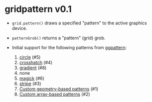 gridpattern v0.1
================

* ``grid.pattern()`` draws a specified "pattern" to the active graphics device.
* ``patternGrob()`` returns a "pattern" (grid) grob.
* Initial support for the following patterns from [ggpattern](https://github.com/coolbutuseless/ggpattern):

  1. [circle](https://coolbutuseless.github.io/package/ggpattern/articles/pattern-circle.html) (#5)
  2. [crosshatch](https://coolbutuseless.github.io/package/ggpattern/articles/pattern-crosshatch.html) (#4)
  3. [gradient](https://coolbutuseless.github.io/package/ggpattern/articles/pattern-gradient.html) (#8)
  4. none
  5. [magick](https://coolbutuseless.github.io/package/ggpattern/articles/pattern-magick.html) (#6)
  6. [stripe](https://coolbutuseless.github.io/package/ggpattern/articles/pattern-stripe.html) (#3)
  7. [Custom geometry-based patterns](https://coolbutuseless.github.io/package/ggpattern/articles/developing-patterns-2.html) (#1)
  8. [Custom array-based patterns](https://coolbutuseless.github.io/package/ggpattern/articles/developing-patterns-3.html) (#2)
